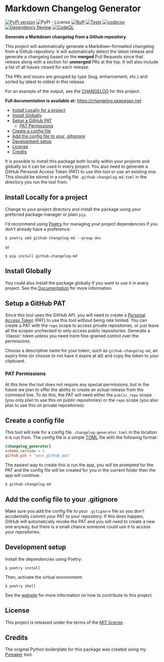 # Markdown Changelog Generator <!-- omit in toc -->

[![PyPI
version](https://badge.fury.io/py/github-changelog-md.svg)](https://badge.fury.io/py/github-changelog-md)
![PyPI - License](https://img.shields.io/pypi/l/github-changelog-md)
[![Ruff](https://github.com/seapagan/github-changelog-md/actions/workflows/linting.yml/badge.svg)](https://github.com/seapagan/github-changelog-md/actions/workflows/linting.yml)
[![Tests](https://github.com/seapagan/github-changelog-md/actions/workflows/tests.yml/badge.svg)](https://github.com/seapagan/github-changelog-md/actions/workflows/tests.yml)
[![codecov](https://codecov.io/gh/seapagan/github-changelog-md/graph/badge.svg?token=27D8PGNX0E)](https://codecov.io/gh/seapagan/github-changelog-md)
[![Dependency Review](https://github.com/seapagan/github-changelog-md/actions/workflows/dependency-review.yml/badge.svg)](https://github.com/seapagan/github-changelog-md/actions/workflows/dependency-review.yml)
[![CodeQL](https://github.com/seapagan/github-changelog-md/actions/workflows/codeql.yml/badge.svg)](https://github.com/seapagan/github-changelog-md/actions/workflows/codeql.yml)

**Generate a Markdown changelog from a Github repository.**

This project will automatically generate a Markdown-formatted changelog from a
Github repository. It will automatically detect the latest release and generate
a changelog based on the **merged** Pull Requests since that release along with
a section for **unmerged** PRs at the top. It will also include a list of all
Issues closed for each release.

The PRs and issues are grouped by type (bug, enhancement, etc.) and sorted by
latest to oldest in this release.

For an example of the output, see the
[CHANGELOG](https://github.com/seapagan/github-changelog-md/blob/main/CHANGELOG.md)
for this project.

**Full documentation is available at:** <https://changelog.seapagan.net>

- [Install Locally for a project](#install-locally-for-a-project)
- [Install Globally](#install-globally)
- [Setup a GitHub PAT](#setup-a-github-pat)
  - [PAT Permissions](#pat-permissions)
- [Create a config file](#create-a-config-file)
- [Add the config file to your .gitignore](#add-the-config-file-to-your-gitignore)
- [Development setup](#development-setup)
- [License](#license)
- [Credits](#credits)

It is possible to install this package both locally within your projects and
globally so it can be used in every project. You also need to generate a GitHub
Personal Access Token (PAT) to use this tool or use an existing one. This should
be stored in a config file `.github-changelog-md.toml` in the directory you run
the tool from.

## Install Locally for a project

Change to your project directory and install the package using your preferred
package manager or plain `pip`.

I'd recommend using [Poetry](https://python-poetry.org/) for managing your
project dependencies if you don't already have a preference:

```console
$ poetry add github-changelog-md --group dev
```

or

```console
$ pip install github-changelog-md
```

## Install Globally

You could also install the package globally if you want to use it in every
project. See the [Documentation](http://127.0.0.1:8000/installation/#globally)
for more information.

## Setup a GitHub PAT

Since this tool uses the GitHub API, you will need to create a [Personal Access
Token](https://github.com/settings/tokens) (PAT) to use this tool without being
rate limited. You can create a PAT with the `repo` scope to access private
repositories, or just leave all the scopes unchecked to only access public
repositories. Generate a 'classic' token unless you need more fine-grained
control over the permissions.

Choose a descriptive name for your token, such as `github-changelog-md`, an
expiry time (or choose to not have it expire at all) and copy the token to your
clipboard.

### PAT Permissions

At this time the tool does not require any special permissions, but in the
future we plan to offer the ability to create an actual release from the command
line. To do this, the PAT will need either the `public_repo` scope (you only
plan to use this on public repositories) or the `repo` scope (you also plan to
use this on private repositories).

## Create a config file

This tool will look for a config file `.changelog-generator.toml` in the
location it is run from. The config file is a simple [TOML](https://toml.io/en/)
file with the following format:

```toml
[changelog_generator]
schema_version = 1
github_pat = "your_github_pat"
```

The easiest way to create this is run the app, you will be prompted for the
PAT and the config file will be created for you in the current folder then the
app will continue.

```console
$ github-changelog-md
```

## Add the config file to your .gitignore

Make sure you add the config file to your `.gitignore` file so you don't
accidentally commit your PAT to your repository. If this does happen, GitHub
will automatically revoke the PAT and you will need to create a new one anyway,
but there is a small chance someone could use it to access your repositories.

## Development setup

Install the dependencies using Poetry:

```console
$ poetry install
```

Then, activate the virtual environment:

```console
$ poetry shell
```

See the [website](https://changelog.seapagan.net/contributing/) for more
information on how to contribute to this project.

## License

This project is released under the terms of the [MIT license](LICENSE.txt).

## Credits

The original Python boilerplate for this package was created using my
[Pymaker](https://github.com/seapagan/py-maker) tool.
